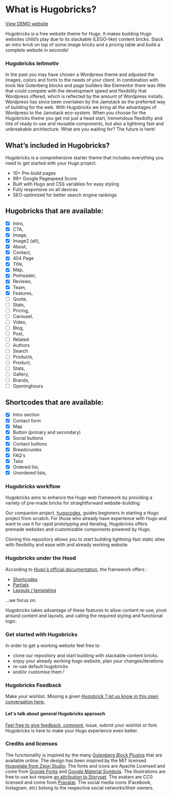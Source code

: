 # What is Hugobricks?

[View DEMO website](https://www.hugobricks.preview.usecue.com/)

Hugobricks is a free website theme for Hugo. It makes building Hugo websites child’s play due to its stackable (LEGO-like) content bricks. Stack an intro brick on top of some image bricks and a pricing table and build a complete website in seconds!

### Hugobricks leitmotiv

In the past you may have chosen a Wordpress theme and adjusted the images, colors and fonts to the needs of your client. In combination with tools like Gutenberg blocks and page builders like Elementor there was little that could compete with the development speed and flexibility that Wordpress offered, which is reflected by the amount of Wordpress installs. Wordpress has since been overtaken by the Jamstack as the preferred way of building for the web. With Hugobricks we bring all the advantages of Wordpress to the Jamstack eco-system. When you choose for the Hugobricks theme you get not just a head start, tremendous flexibility and lots of ready to use and reusable components, but also a lightning fast and unbreakable architecture. What are you waiting for? The future is here!

## What’s included in Hugobricks?

Hugobricks is a comprehensive starter theme that includes everything you need to get started with your Hugo project.

- 10+ Pre-build pages
- 99+ Google Pagespeed Score
- Built with Hugo and CSS variables for easy styling
- Fully responsive on all devices
- SEO-optimized for better search engine rankings

##  Hugobricks that are available:

- [x] Intro,
- [x] CTA,
- [x] Image,
- [x] Image2 (alt),
- [x] About,
- [x] Contact,
- [x] 404 Page
- [x] Title,
- [x] Map,
- [x] Preheader, 
- [x] Reviews, 
- [x] Team,
- [x] Features,
- [ ] Quote,
- [ ] Stats,
- [ ] Pricing,
- [ ] Carousel,
- [ ] Video,
- [ ] Blog,
- [ ] Post,
- [ ] Related
- [ ] Authors
- [ ] Search
- [ ] Products,
- [ ] Product,
- [ ] Stats,
- [ ] Gallery,
- [ ] Brands,
- [ ] Openinghours

## Shortcodes that are available:
- [x] Intro section
- [x] Contact form
- [x] Map
- [x] Button (primary and secondary)
- [x] Social buttons
- [x] Contact buttons
- [x] Breadcrumbs
- [x] FAQ's
- [x] Tabs
- [x] Ordered list,
- [x] Unordered lists,

### Hugobricks workflow

Hugobricks aims to enhance the Hugo web framework by providing a variety of pre-made bricks for straightforward website-building.

Our companion project, [hugocodex](https://hugocodex.org), guides beginners in starting a Hugo project from scratch. For those who already have experience with Hugo and want to use it for rapid prototyping and iterating, Hugobricks offers premade websites and customizable components powered by Hugo.

Cloning this repository allows you to start building lightning-fast static sites with flexibility and ease with and already working website.

### Hugobricks under the Hood

According to [Hugo's official documentation](https://gohugo.io/overview/introduction/), the framework offers : 

- [Shortcodes](https://gohugo.io/content-management/shortcodes/#what-a-shortcode-is) 
- [Partials](https://gohugo.io/templates/partials/)
- [Layouts / templating](https://gohugo.io/templates/base/)

...we focus on.

 Hugobricks takes advantage of these features to allow content re-use, pivot around content and layouts, and calling the required styling and functional logic.

### Get started with Hugobricks

In order to get a working website feel free to 

- clone our repository and start building with stackable content bricks.
- enjoy your already working hugo website, plan your changes/iterations
- re-use default hugobricks
- and/or customise them !

### Hugobricks Feedback 

Make your wishlist. Missing a given [Hugobrick ?,let us know in this open conversation here.](https://github.com/jhvanderschee/hugobricks/issues/5)

#### Let's talk about general Hugobricks approach 

[Feel free to give feedback, comment](https://github.com/jhvanderschee/hugobricks/issues/4), issue, submit your wishlist or fork. Hugobricks is here to make your Hugo experience even better.

### Credits and licenses

The functionality is inspired by the many [Gutenberg Block Plugins](https://wpastra.com/plugins/wordpress-gutenberg-block-plugins/) that are available online. The design has been inspired by the MIT licensed [Hugoplate from Zeon Studio](https://github.com/zeon-studio/hugoplate.git). The fonts and icons are Apache Licensed and come from [Google Fonts](https://fonts.google.com) and [Google Material Symbols](https://fonts.google.com/icons). The illustrations are free to use but require [an attribution to Storyset](https://storyset.com/terms). The avatars are CC0 licensed and come from [Pravatar](https://www.pravatar.cc/images). The social media icons (Facebook, Instagram, etc) belong to the respective social networks/their owners.
